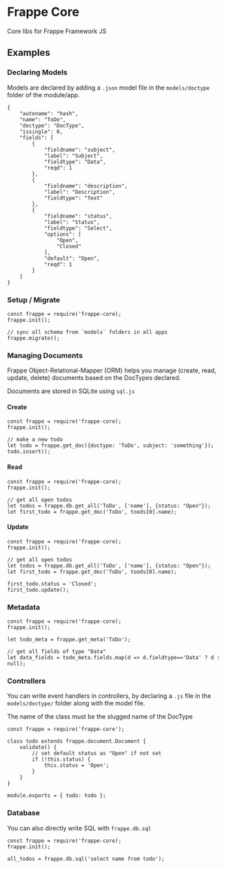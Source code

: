 # Frappe Core

Core libs for Frappe Framework JS

## Examples

### Declaring Models

Models are declared by adding a `.json` model file in the `models/doctype` folder of the module/app.

	{
		"autoname": "hash",
		"name": "ToDo",
		"doctype": "DocType",
		"issingle": 0,
		"fields": [
			{
				"fieldname": "subject",
				"label": "Subject",
				"fieldtype": "Data",
				"reqd": 1
			},
			{
				"fieldname": "description",
				"label": "Description",
				"fieldtype": "Text"
			},
			{
				"fieldname": "status",
				"label": "Status",
				"fieldtype": "Select",
				"options": [
					"Open",
					"Closed"
				],
				"default": "Open",
				"reqd": 1
			}
		]
	}

### Setup / Migrate

	const frappe = require('frappe-core);
	frappe.init();

	// sync all schema from `models` folders in all apps
	frappe.migrate();

### Managing Documents

Frappe Object-Relational-Mapper (ORM) helps you manage (create, read, update, delete) documents based on the DocTypes declared.

Documents are stored in SQLite using `sql.js`

#### Create

	const frappe = require('frappe-core);
	frappe.init();

	// make a new todo
	let todo = frappe.get_doc({doctype: 'ToDo', subject: 'something'});
	todo.insert();

#### Read

	const frappe = require('frappe-core);
	frappe.init();

	// get all open todos
	let todos = frappe.db.get_all('ToDo', ['name'], {status: "Open"});
	let first_todo = frappe.get_doc('ToDo', toods[0].name);


#### Update

	const frappe = require('frappe-core);
	frappe.init();

	// get all open todos
	let todos = frappe.db.get_all('ToDo', ['name'], {status: "Open"});
	let first_todo = frappe.get_doc('ToDo', toods[0].name);

	first_todo.status = 'Closed';
	first_todo.update();

### Metadata

	const frappe = require('frappe-core);
	frappe.init();

	let todo_meta = frappe.get_meta('ToDo');

	// get all fields of type "Data"
	let data_fields = todo_meta.fields.map(d => d.fieldtype=='Data' ? d : null);

### Controllers

You can write event handlers in controllers, by declaring a `.js` file in the `models/doctype/` folder along with the model file.

The name of the class must be the slugged name of the DocType

	const frappe = require('frappe-core');

	class todo extends frappe.document.Document {
		validate() {
			// set default status as "Open" if not set
			if (!this.status) {
				this.status = 'Open';
			}
		}
	}

	module.exports = { todo: todo };

### Database

You can also directly write SQL with `frappe.db.sql`

	const frappe = require('frappe-core);
	frappe.init();

	all_todos = frappe.db.sql('select name from todo');


